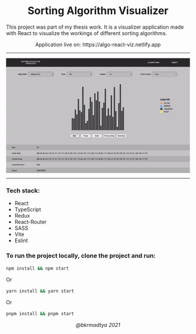 <h1 align="center"> 
    Sorting Algorithm Visualizer
</h1>   
<p>    
This project was part of my thesis work. It is a visualizer application made with React to visualize the workings of different sorting algorithms.
</p>
<p align="center">Application live on: https://algo-react-viz.netlify.app</p>

---

<p align="center">
  <img align="center" src="./docs/visualization.gif"/>
</p>

---

### Tech stack:

- React
- TypeScript
- Redux
- React-Router
- SASS
- Vite
- Eslint

### To run the project locally, clone the project and run:

```bash
npm install && npm start
```

Or

```bash
yarn install && yarn start
```

Or

```bash
pnpm install && pnpm start
```

<p align="center">
  <em>@bkrmadtya 2021</em>
</p>
